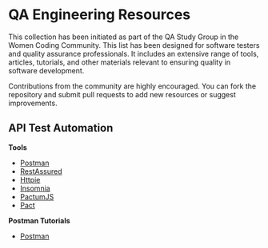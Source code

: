 # QA Engineering Resources

This collection has been initiated as part of the QA Study Group in the Women Coding Community. This list has been designed for software testers and quality assurance professionals. It includes an extensive range of tools, articles, tutorials, and other materials relevant to ensuring quality in software development.

Contributions from the community are highly encouraged. You can fork the repository and submit pull requests to add new resources or suggest improvements.

## API Test Automation

**Tools**
* [Postman](https://learning.postman.com/docs/getting-started/introduction/)
* [RestAssured](https://github.com/rest-assured/rest-assured)
* [Httpie](https://github.com/httpie/httpie)
* [Insomnia](https://insomnia.rest)
* [PactumJS](https://pactumjs.github.io)
* [Pact](https://docs.pact.io)

**Postman Tutorials**
* [Postman](https://learning.postman.com/docs/getting-started/introduction/)
